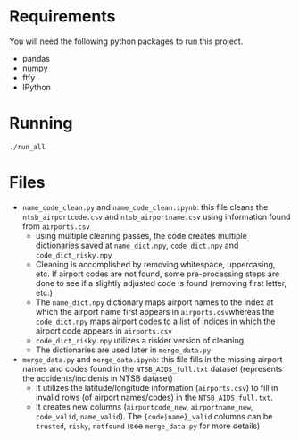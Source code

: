 # Requirements
You will need the following python packages to run this project.
* pandas
* numpy
* ftfy
* IPython

# Running
```
./run_all
```

# Files
* `name_code_clean.py` and `name_code_clean.ipynb`: this file cleans the `ntsb_airportcode.csv` and `ntsb_airportname.csv` using information found from `airports.csv`
    * using multiple cleaning passes, the code creates multiple dictionaries saved at `name_dict.npy`, `code_dict.npy` and `code_dict_risky.npy`
    * Cleaning is accomplished by removing whitespace, uppercasing, etc. If airport codes are not found, some pre-processing steps are done to see if a slightly adjusted code is found (removing first letter, etc.)
    * The `name_dict.npy` dictionary maps airport names to the index at which the airport name first appears in `airports.csv`whereas the `code_dict.npy` maps airport codes to a list of indices in which the airport code appears in `airports.csv`
    * `code_dict_risky.npy` utilizes a riskier version of cleaning
    * The dictionaries are used later in `merge_data.py`
* `merge_data.py` and `merge_data.ipynb`: this file fills in the missing airport names and codes found in the `NTSB_AIDS_full.txt` dataset (represents the accidents/incidents in NTSB dataset)
    * It utilizes the latitude/longitude information (`airports.csv`) to fill in invalid rows (of airport names/codes) in the `NTSB_AIDS_full.txt`.
    * It creates new columns (`airportcode_new`, `airportname_new`, `code_valid`, `name_valid`). The `{code|name}_valid` columns can be `trusted`, `risky`, `notfound` (see `merge_data.py` for more details)
